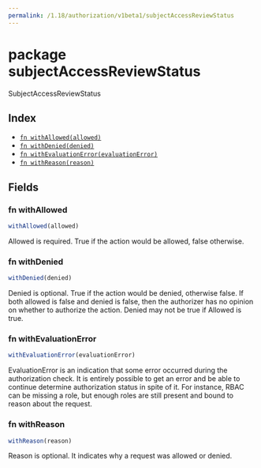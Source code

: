 ```yaml
---
permalink: /1.18/authorization/v1beta1/subjectAccessReviewStatus
---
```


# package subjectAccessReviewStatus

SubjectAccessReviewStatus

## Index

* [`fn withAllowed(allowed)`](#fn-withallowed)
* [`fn withDenied(denied)`](#fn-withdenied)
* [`fn withEvaluationError(evaluationError)`](#fn-withevaluationerror)
* [`fn withReason(reason)`](#fn-withreason)

## Fields

### fn withAllowed

```ts
withAllowed(allowed)
```

Allowed is required. True if the action would be allowed, false otherwise.

### fn withDenied

```ts
withDenied(denied)
```

Denied is optional. True if the action would be denied, otherwise false. If both allowed is false and denied is false, then the authorizer has no opinion on whether to authorize the action. Denied may not be true if Allowed is true.

### fn withEvaluationError

```ts
withEvaluationError(evaluationError)
```

EvaluationError is an indication that some error occurred during the authorization check. It is entirely possible to get an error and be able to continue determine authorization status in spite of it. For instance, RBAC can be missing a role, but enough roles are still present and bound to reason about the request.

### fn withReason

```ts
withReason(reason)
```

Reason is optional.  It indicates why a request was allowed or denied.